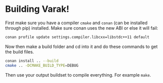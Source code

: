 # Building Varak!

First make sure you have a compiler `cmake` and `conan` (can be installed
through pip) installed. Make sure conan uses the new ABI or else it will fail:

```sh
conan profile update settings.compiler.libcxx=libstdc++11 default
```

Now then make a build folder and cd into it and do these commands to get the
build files.

```sh
conan install .. --build
cmake .. -DCMAKE_BUILD_TYPE=DEBUG
```

Then use your output buildset to compile everything. For example `make`.

